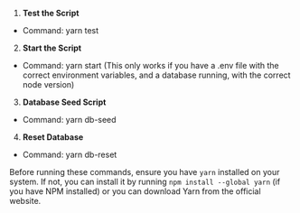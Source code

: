 1. **Test the Script**
- Command:
yarn test

2. **Start the Script**
- Command:
     yarn start (This only works if you have a .env file with the correct environment variables, and a database running, with the correct node version)

3. **Database Seed Script**
- Command:
     yarn db-seed

4. **Reset Database**
- Command:
     yarn db-reset

Before running these commands, ensure you have `yarn` installed on your system. If not, you can install it by running `npm install --global yarn` (if you have NPM installed) or you can download Yarn from the official website.